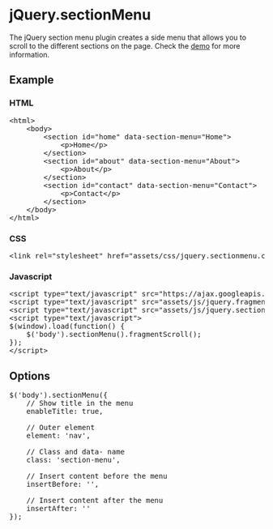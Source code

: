 jQuery.sectionMenu
====================

The jQuery section menu plugin creates a side menu that allows you to scroll to the different sections on the page. Check the [demo](https://miwebb.github.io/jQuery.sectionMenu/) for more information.

## Example

### HTML

<pre>&lt;html>
	&lt;body>
		&lt;section id="home" data-section-menu="Home">
			&lt;p>Home&lt;/p>
		&lt;/section>
		&lt;section id="about" data-section-menu="About">
			&lt;p>About&lt;/p>
		&lt;/section>
		&lt;section id="contact" data-section-menu="Contact">
			&lt;p>Contact&lt;/p>
		&lt;/section>
	&lt;/body>
&lt;/html></pre>

### CSS
<pre>&lt;link rel="stylesheet" href="assets/css/jquery.sectionmenu.css" /></pre>

### Javascript

<pre>&lt;script type="text/javascript" src="https://ajax.googleapis.com/ajax/libs/jquery/2.1.1/jquery.min.js">&lt;/script>
&lt;script type="text/javascript" src="assets/js/jquery.fragmentscroll.min.js">&lt;/script>
&lt;script type="text/javascript" src="assets/js/jquery.sectionmenu.min.js">&lt;/script>
&lt;script type="text/javascript">
$(window).load(function() {
	$('body').sectionMenu().fragmentScroll();
});
&lt;/script></pre>

## Options

<pre>$('body').sectionMenu({
	// Show title in the menu
	enableTitle: true,

	// Outer element
	element: 'nav',

	// Class and data- name
	class: 'section-menu',

	// Insert content before the menu
	insertBefore: '',

	// Insert content after the menu
	insertAfter: ''
});</pre>
